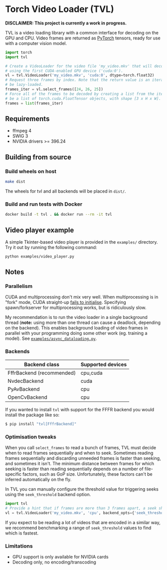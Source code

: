 # Torch Video Loader (TVL)

**DISCLAIMER: This project is currently a work in progress.**

TVL is a video loading library with a common interface for decoding on the GPU and CPU. Video
frames are returned as [PyTorch](https://pytorch.org/) tensors, ready for use with a computer
vision model.

```python
import torch
import tvl

# Create a VideoLoader for the video file 'my_video.mkv' that will decode frames as float tensors
# using the first CUDA-enabled GPU device ('cuda:0').
vl = tvl.VideoLoader('my_video.mkv', 'cuda:0', dtype=torch.float32)
# Request three frames by index. Note that the return value is an iterator, and the frames may
# be lazy-loaded.
frames_iter = vl.select_frames([24, 26, 25])
# Force all of the frames to be decoded by creating a list from the iterator. The result will
# be a list of torch.cuda.FloatTensor objects, with shape [3 x H x W].
frames = list(frames_iter)
```


## Requirements

* ffmpeg 4
* SWIG 3
* NVIDIA drivers >= 396.24


## Building from source

### Build wheels on host

```bash
make dist
```

The wheels for tvl and all backends will be placed in `dist/`.

### Build and run tests with Docker

```bash
docker build -t tvl . && docker run --rm -it tvl
```


## Video player example

A simple Tkinter-based video player is provided in the `examples/` directory. Try it out by running
the following command:

```bash
python examples/video_player.py
```


## Notes


### Parallelism

CUDA and multiprocessing don't mix very well. When multiprocessing is in "fork" mode, CUDA
straight-up [fails to initialise](https://devtalk.nvidia.com/default/topic/973477/-cuda8-0-bug-child-process-forked-after-cuinit-get-cuda_error_not_initialized-on-cuinit-/).
Specifying spawn/forkserver for multiprocessing works, but is ridiculously slow.

My recommendation is to run the video loader in a single background thread (**note:** using more
than one thread can cause a deadlock, depending on the backend). This enables background loading of
video frames in parallel with your programming doing some other work (eg. training a model).
See [`examples/async_dataloading.py`](examples/async_dataloading.py).


### Backends

| Backend class               | Supported devices |
|-----------------------------|-------------------|
| FffrBackend (recommended)   | cpu,cuda          |
| NvdecBackend                | cuda              |
| PyAvBackend                 | cpu               |
| OpenCvBackend               | cpu               |

If you wanted to install `tvl` with support for the FFFR backend you would install the
package like so:

```bash
$ pip install "tvl[FffrBackend]"
```


### Optimisation tweaks

When you call `select_frames` to read a bunch of frames, TVL must decide when to read frames
sequentially and when to seek. Sometimes reading frames sequentially and discarding unneeded frames
is faster than seeking, and sometimes it isn't. The minimum distance between frames for which
seeking is faster than reading sequentially depends on a number of file-specific factors, such as
GoP size. Unfortunately, these factors can't be inferred automatically on the fly.

In TVL you can manually configure the threshold value for triggering seeks using the
`seek_threshold` backend option.

```python
import tvl
# Provide a hint that if frames are more than 3 frames apart, a seek should be triggered.
vl = tvl.VideoLoader('my_video.mkv', 'cpu', backend_opts={'seek_threshold': 3})
```

If you expect to be reading a lot of videos that are encoded in a similar way, we recommend
benchmarking a range of `seek_threshold` values to find which is fastest.


### Limitations

* GPU support is only available for NVIDIA cards
* Decoding only, no encoding/transcoding
